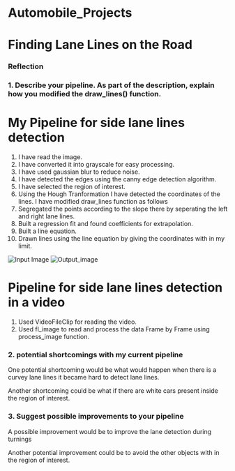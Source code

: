 # Automobile_Projects
# **Finding Lane Lines on the Road** 


### Reflection

### 1. Describe your pipeline. As part of the description, explain how you modified the draw_lines() function.

# My Pipeline for side lane lines detection
1. I have read the image.
2. I have converted it into grayscale for easy processing.
3. I have used gaussian blur to reduce noise.
4. I have detected the edges using the canny edge detection algorithm.
5. I have selected the region of interest.
6. Using the Hough Tranformation I have detected the coordinates of the lines.
I have modified draw_lines function as follows
1. Segregated the points according to the slope there by seperating the left and right lane lines.
2. Built a regression fit and found coefficients for extrapolation.
3. Built a line equation.
4. Drawn lines using the line equation by giving the coordinates with in my limit.

![Input Image](solidWhiteCurve.jpg)
![Output_image](output_of_solidWhiteCurve.jpg)

# Pipeline for side lane lines detection in a video
1. Used VideoFileClip for reading the video.
2. Used fl_image to read and process the data Frame by Frame using process_image function.



### 2. potential shortcomings with my current pipeline


One potential shortcoming would be what would happen when there is a curvey lane lines it became hard to detect lane lines.

Another shortcoming could be what if there are white cars present inside the region of interest.


### 3. Suggest possible improvements to your pipeline

A possible improvement would be to improve the lane detection during turnings

Another potential improvement could be to avoid the other objects with in the region  of interest.

